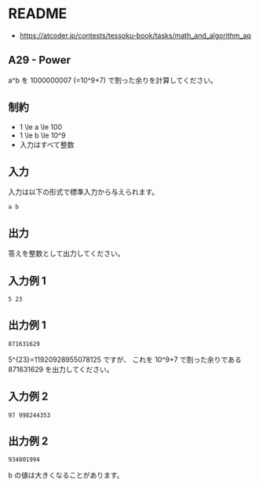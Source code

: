 # README
- <https://atcoder.jp/contests/tessoku-book/tasks/math_and_algorithm_aq>
## A29 - Power
a^b を 1000000007 (=10^9+7) で割った余りを計算してください。
## 制約
* 1 \le a \le 100
* 1 \le b \le 10^9
* 入力はすべて整数
## 入力
入力は以下の形式で標準入力から与えられます。

```
a b
```
## 出力
答えを整数として出力してください。
## 入力例 1
```
5 23
```
## 出力例 1
```
871631629
```

5^{23}=11920928955078125 ですが、
これを 10^9+7 で割った余りである 871631629 を出力してください。
## 入力例 2
```
97 998244353
```
## 出力例 2
```
934801994
```

b の値は大きくなることがあります。
